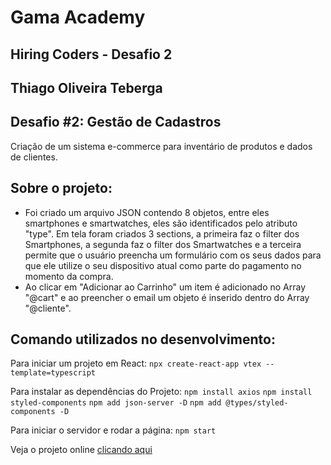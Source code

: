 # Gama Academy
## Hiring Coders - Desafio 2

## Thiago Oliveira Teberga
## Desafio #2: Gestão de Cadastros
Criação de um sistema e-commerce para inventário de produtos e dados de clientes.

## Sobre o projeto:
- Foi criado um arquivo JSON contendo 8 objetos, entre eles smartphones e smartwatches, eles são identificados pelo atributo "type". Em tela foram criados 3 sections, a primeira faz o filter dos Smartphones, a segunda faz o filter dos Smartwatches e a terceira permite que o usuário preencha um formulário com os seus dados para que ele utilize o seu dispositivo atual como parte do pagamento no momento da compra.
- Ao clicar em "Adicionar ao Carrinho" um item é adicionado no Array "@cart" e ao preencher o email um objeto é inserido dentro do Array "@cliente".

## Comando utilizados no desenvolvimento:

Para iniciar um projeto em React:
`npx create-react-app vtex --template=typescript`

Para instalar as dependências do Projeto:
`npm install axios`
`npm install styled-components`
`npm add json-server -D`
`npm add @types/styled-components -D`

Para iniciar o servidor e rodar a página:
`npm start`


Veja o projeto online [clicando aqui](https://red-store-teberga.netlify.app/)